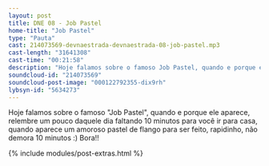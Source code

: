 ```yaml
---
layout: post
title: DNE 08 - Job Pastel
home-title: "Job Pastel"
type: "Pauta"
cast: 214073569-devnaestrada-devnaestrada-08-job-pastel.mp3
cast-length: "31641308"
cast-time: "00:21:58"
description: "Hoje falamos sobre o famoso Job Pastel, quando e porque ele aparece, relembre um pouco daquele dia faltando 10 minutos para você ir para casa, quando aparece um amoroso pastel de flango para ser feito, rapidinho, não demora 10 minutos :) Bora!!"
soundcloud-id: "214073569"
soundcloud-post-image: "000122792355-dix9rh"
lybsyn-id: "5634273"
---
```


Hoje falamos sobre o famoso "Job Pastel", quando e porque ele aparece, relembre um pouco daquele dia faltando 10 minutos para você ir para casa, quando aparece um amoroso pastel de flango para ser feito, rapidinho, não demora 10 minutos :) Bora!!

{% include modules/post-extras.html %}
